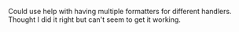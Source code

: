 
Could use help with having multiple formatters for different handlers. Thought I did it right but can't seem to get it working. 
